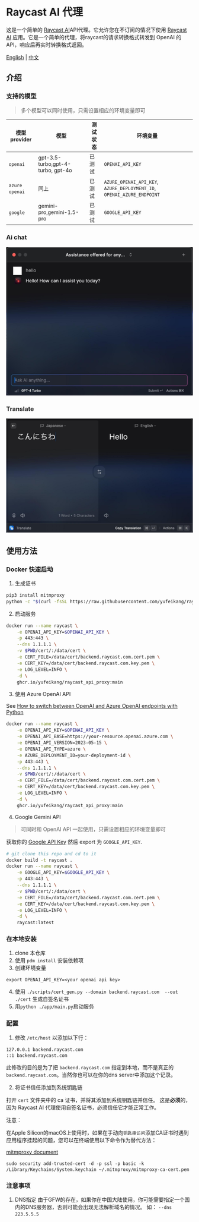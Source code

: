 # Raycast AI 代理

这是一个简单的 [Raycast AI](https://raycast.com/)API代理。它允许您在不订阅的情况下使用 [Raycast AI](https://raycast.com/ai)
应用。它是一个简单的代理，将raycast的请求转换格式转发到 OpenAI 的 API，响应后再实时转换格式返回。

[English](README.md) | [中文](README.zh.md)

## 介绍

### 支持的模型
>
> 多个模型可以同时使用，只需设置相应的环境变量即可

| 模型provider | 模型 | 测试状态 | 环境变量 |
| --- | --- | --- | --- |
| `openai` | gpt-3.5-turbo,gpt-4-turbo, gpt-4o | 已测试 | `OPENAI_API_KEY` |
| `azure openai` | 同上 | 已测试 | `AZURE_OPENAI_API_KEY`, `AZURE_DEPLOYMENT_ID`, `OPENAI_AZURE_ENDPOINT` |
| `google` | gemini-pro,gemini-1.5-pro | 已测试 | `GOOGLE_API_KEY` |

### Ai chat

![ai chat](./assert/img/chat.jpeg)

### Translate

![translate](./assert/img/translate.jpg)

## 使用方法

### Docker 快速启动

1. 生成证书

```sh
pip3 install mitmproxy
python -c "$(curl -fsSL https://raw.githubusercontent.com/yufeikang/raycast_api_proxy/main/scripts/cert_gen.py)"  --domain backend.raycast.com  --out ./cert
```

2. 启动服务

```sh
docker run --name raycast \
    -e OPENAI_API_KEY=$OPENAI_API_KEY \
    -p 443:443 \
    --dns 1.1.1.1 \
    -v $PWD/cert/:/data/cert \
    -e CERT_FILE=/data/cert/backend.raycast.com.cert.pem \
    -e CERT_KEY=/data/cert/backend.raycast.com.key.pem \
    -e LOG_LEVEL=INFO \
    -d \
    ghcr.io/yufeikang/raycast_api_proxy:main
```

3. 使用 Azure OpenAI API

See [How to switch between OpenAI and Azure OpenAI endpoints with Python](https://learn.microsoft.com/en-us/azure/ai-services/openai/how-to/switching-endpoints)

```sh
docker run --name raycast \
    -e OPENAI_API_KEY=$OPENAI_API_KEY \
    -e OPENAI_API_BASE=https://your-resource.openai.azure.com \
    -e OPENAI_API_VERSION=2023-05-15 \
    -e OPENAI_API_TYPE=azure \
    -e AZURE_DEPLOYMENT_ID=your-deployment-id \
    -p 443:443 \
    --dns 1.1.1.1 \
    -v $PWD/cert/:/data/cert \
    -e CERT_FILE=/data/cert/backend.raycast.com.cert.pem \
    -e CERT_KEY=/data/cert/backend.raycast.com.key.pem \
    -e LOG_LEVEL=INFO \
    -d \
    ghcr.io/yufeikang/raycast_api_proxy:main
```

4. Google Gemini API

> 可同时和 OpenAI API 一起使用，只需设置相应的环境变量即可

获取你的 [Google API Key](https://makersuite.google.com/app/apikey) 然后 export 为 `GOOGLE_API_KEY`.

```sh
# git clone this repo and cd to it
docker build -t raycast .
docker run --name raycast \
    -e GOOGLE_API_KEY=$GOOGLE_API_KEY \
    -p 443:443 \
    --dns 1.1.1.1 \
    -v $PWD/cert/:/data/cert \
    -e CERT_FILE=/data/cert/backend.raycast.com.cert.pem \
    -e CERT_KEY=/data/cert/backend.raycast.com.key.pem \
    -e LOG_LEVEL=INFO \
    -d \
    raycast:latest
```

### 在本地安装

1. clone 本仓库
2. 使用 `pdm install` 安装依赖项
3. 创建环境变量

```
export OPENAI_API_KEY=<your openai api key>
```

4. 使用 `./scripts/cert_gen.py --domain backend.raycast.com  --out ./cert` 生成自签名证书
5. 用`python ./app/main.py`启动服务

### 配置

1. 修改 `/etc/host` 以添加以下行：

```
127.0.0.1 backend.raycast.com
::1 backend.raycast.com
```

此修改的目的是为了把 `backend.raycast.com` 指定到本地，而不是真正的 `backend.raycast.com`。当然你也可以在你的dns server中添加这个记录。

2. 将证书信任添加到系统钥匙链

打开 `cert` 文件夹中的 ca 证书，并将其添加到系统钥匙链并信任。
这是**必须**的，因为 Raycast AI 代理使用自签名证书，必须信任它才能正常工作。

注意：

在Apple Silicon的macOS上使用时，如果在手动向`钥匙串访问`添加CA证书时遇到应用程序挂起的问题，您可以在终端使用以下命令作为替代方法：

[mitmproxy document](https://docs.mitmproxy.org/stable/concepts-certificates/#installing-the-mitmproxy-ca-certificate-manually)

```shell
sudo security add-trusted-cert -d -p ssl -p basic -k /Library/Keychains/System.keychain ~/.mitmproxy/mitmproxy-ca-cert.pem
```

### 注意事项

1. DNS指定
由于GFW的存在，如果你在中国大陆使用，你可能需要指定一个国内的DNS服务器，否则可能会出现无法解析域名的情况。
如： `--dns 223.5.5.5`
